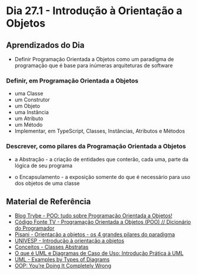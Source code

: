 # Dia 27.1 - Introdução à Orientação a Objetos

## Aprendizados do Dia

- Definir Programação Orientada a Objetos como um paradigma de programação que é base para inúmeras arquiteturas de software

### Definir, em Programação Orientada a Objetos

- uma Classe
- um Construtor
- um Objeto
- uma Instância
- um Atributo
- um Método
- Implementar, em TypeScript, Classes, Instâncias, Atributos e Métodos

### Descrever, como pilares da Programação Orientada a Objetos

- a Abstração - a criação de entidades que conterão, cada uma, parte da lógica de seu programa

- o Encapsulamento - a exposição somente do que é necessário para uso dos objetos de uma classe

## Material de Referência

- [Blog Trybe - POO: tudo sobre Programação Orientada a Objetos!](https://blog.betrybe.com/tecnologia/poo-programacao-orientada-a-objetos/)
- [Código Fonte TV - Programação Orientada a Objetos (POO) // Dicionário do Programador](https://www.youtube.com/watch?v=QY0Kdg83orY)
- [Pisani - Orientação a objetos - os 4 grandes pilares do paradigma](https://www.youtube.com/watch?v=1fXfDKtSip4)
- [UNIVESP - Introdução à orientação a objetos](https://www.youtube.com/watch?v=yhEqroz32Nk)
- [Conceitos - Classes Abstratas](https://www.devmedia.com.br/conceitos-classes-abstratas-programacao-orientada-a-objetos/18812)
- [O que é UML e Diagramas de Caso de Uso: Introdução Prática à UML](https://www.devmedia.com.br/o-que-e-uml-e-diagramas-de-caso-de-uso-introducao-pratica-a-uml/23408)
- [UML - Examples by Types of Diagrams](https://www.uml-diagrams.org/index-examples.html)
- [OOP: You’re Doing It Completely Wrong](https://vimeo.com/91672848?__s=xuey6qecxo2cunfuas8e)
